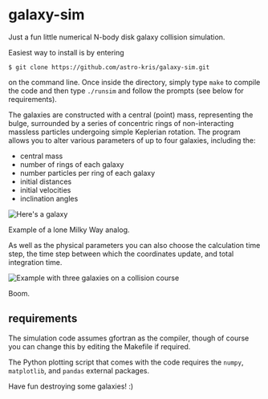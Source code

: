 # galaxy-sim

Just a fun little numerical N-body disk galaxy collision simulation.

Easiest way to install is by entering

`$ git clone https://github.com/astro-kris/galaxy-sim.git`

on the command line. Once inside the directory, simply type `make` to compile the code and then type `./runsim` and follow the prompts (see below for requirements).

The galaxies are constructed with a central (point) mass, representing the bulge, surrounded by a series of concentric rings of non-interacting massless particles undergoing simple Keplerian rotation. The program allows you to alter various parameters of up to four galaxies, including the:

* central mass
* number of rings of each galaxy
* number particles per ring of each galaxy
* initial distances
* initial velocities
* inclination angles

![Here's a galaxy](milky-way.gif)

Example of a lone Milky Way analog.

As well as the physical parameters you can also choose the calculation time step, the time step between which the coordinates update, and total integration time.

![Example with three galaxies on a collision course](triple-collision.gif)

Boom.

## requirements

The simulation code assumes gfortran as the compiler, though of course you can change this by editing the Makefile if required.

The Python plotting script that comes with the code requires the `numpy`, `matplotlib`, and `pandas` external packages.

Have fun destroying some galaxies! :)

